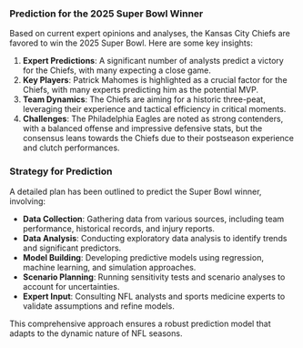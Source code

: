 ### Prediction for the 2025 Super Bowl Winner

Based on current expert opinions and analyses, the Kansas City Chiefs are favored to win the 2025 Super Bowl. Here are some key insights:

1. **Expert Predictions**: A significant number of analysts predict a victory for the Chiefs, with many expecting a close game.
2. **Key Players**: Patrick Mahomes is highlighted as a crucial factor for the Chiefs, with many experts predicting him as the potential MVP.
3. **Team Dynamics**: The Chiefs are aiming for a historic three-peat, leveraging their experience and tactical efficiency in critical moments.
4. **Challenges**: The Philadelphia Eagles are noted as strong contenders, with a balanced offense and impressive defensive stats, but the consensus leans towards the Chiefs due to their postseason experience and clutch performances.

### Strategy for Prediction

A detailed plan has been outlined to predict the Super Bowl winner, involving:

- **Data Collection**: Gathering data from various sources, including team performance, historical records, and injury reports.
- **Data Analysis**: Conducting exploratory data analysis to identify trends and significant predictors.
- **Model Building**: Developing predictive models using regression, machine learning, and simulation approaches.
- **Scenario Planning**: Running sensitivity tests and scenario analyses to account for uncertainties.
- **Expert Input**: Consulting NFL analysts and sports medicine experts to validate assumptions and refine models.

This comprehensive approach ensures a robust prediction model that adapts to the dynamic nature of NFL seasons.